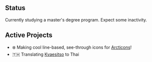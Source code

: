 ## Status

Currently studying a master's degree program. Expect some inactivity.

## Active Projects

* ❄️ Making cool line-based, see-through icons for [Arcticons](https://github.com/Arcticons-Team/Arcticons)!
* 🇹🇭 Translating [Kvaesitso](https://github.com/MM2-0/Kvaesitso) to Thai
